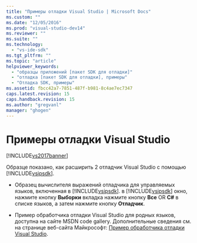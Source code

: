 ```yaml
---
title: "Примеры отладки Visual Studio | Microsoft Docs"
ms.custom: ""
ms.date: "12/05/2016"
ms.prod: "visual-studio-dev14"
ms.reviewer: ""
ms.suite: ""
ms.technology: 
  - "vs-ide-sdk"
ms.tgt_pltfrm: ""
ms.topic: "article"
helpviewer_keywords: 
  - "образцы приложений [пакет SDK для отладки]"
  - "отладка [пакет SDK для отладки], примеры"
  - "Отладка SDK, примеры"
ms.assetid: fbcc42a7-7851-487f-b981-8c4ae7ec7347
caps.latest.revision: 15
caps.handback.revision: 15
ms.author: "gregvanl"
manager: "ghogen"
---
```

# Примеры отладки Visual Studio
[!INCLUDE[vs2017banner](../../code-quality/includes/vs2017banner.md)]

Образце показано, как расширить 2 отладчик Visual Studio с помощью [!INCLUDE[vsipsdk](../../extensibility/includes/vsipsdk_md.md)].  
  
-   Образец вычислителя выражений отладчика для управляемых языков, включенная в [!INCLUDE[vsipsdk](../../extensibility/includes/vsipsdk_md.md)]. в  [!INCLUDE[vsipsdk](../../extensibility/includes/vsipsdk_md.md)] окно, нажмите кнопку  **Выборки** вкладка нажмите кнопку  **Все** OR  **C\#** в списке языков, а затем нажмите кнопку  **Отладчик**.  
  
-   Пример обработчика отладки Visual Studio для родных языков, доступна на сайте MSDN code gallery.  Дополнительные сведения см. на странице веб\-сайта Майкрософт: [Пример обработчика отладки Visual Studio](http://go.microsoft.com/fwlink/?LinkId=150236).